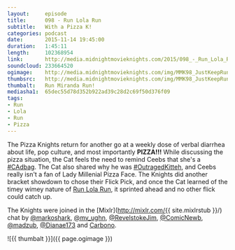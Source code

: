 ```yaml
---
layout:     episode
title:      098 - Run Lola Run
subtitle:   With a Pizza K!
categories: podcast
date:       2015-11-14 19:45:00
duration:   1:45:11
length:     102368954
link:       http://media.midnightmovieknights.com/2015/098_-_Run_Lola_Run.m4a
soundcloud: 233664520
ogimage:    http://media.midnightmovieknights.com/img/MMK98_JustKeepRunning-750x750.png
thumbsrc:   http://media.midnightmovieknights.com/img/MMK98_JustKeepRunning-200x200.png
thumbalt:   Run Miranda Run!
mediasha1:  65dec55d78d352b922ad39c28d2c69f50d376f09
tags:
- Run
- Lola
- Run
- Pizza
---
```

The Pizza Knights return for another go at a weekly dose of verbal diarrhea about life, pop culture, and most importantly **PIZZA!!!** While discussing the pizza situation, the Cat feels the need to remind Ceebs that she's a [#CAdbag](https://twitter.com/search?q=%23CADbag). The Cat also shared why he was [#OutragedKitteh](https://twitter.com/search?q=%23OutragedKitteh), and Ceebs really isn't a fan of Lady Millenial Pizza Face. The Knights did another bracket showdown to chose their Flick Pick, and once the Cat learned of the timey wimey nature of [Run Lola Run](http://www.imdb.com/title/tt0130827/), it sprinted ahead and no other flick could catch up.  

The Knights were joined in the [Mixlr](http://mixlr.com/{{ site.mixlrstub }}/) chat by [@markoshark](https://twitter.com/markoshark), [@mv_ughn](https://twitter.com/mv_ughn), [@RevelstokeJim](https://twitter.com/RevelstokeJim), [@ComicNewb](https://twitter.com/ComicNewb), [@madzub](https://twitter.com/madzub), [@Dianae173](https://twitter.com/Dianae173) and [Carbono](http://mixlr.com/carbono).  

![{{ thumbalt }}]({{ page.ogimage }})
